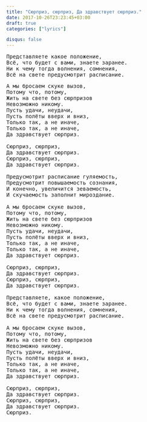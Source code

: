 ```yaml
---
title: "Сюрприз, сюрприз, Да здравствует сюрприз."
date: 2017-10-26T23:23:45+03:00
draft: true
categories: ["lyrics"]

disqus: false
---
```

<pre>
Представляете какое положение,
Всё, что будет с вами, знаете заранее.
Ни к чему тогда волнения, сомнения,
Всё на свете предусмотрит расписание.
</pre>
<!--more-->
<pre>
А мы бросаем скуке вызов,
Потому что, потому,
Жить на свете без сюрпризов
Невозможно никому.
Пусть удачи, неудачи,
Пусть полёты вверх и вниз,
Только так, а не иначе,
Только так, а не иначе,
Да здравствует сюрприз.

Сюрприз, сюрприз,
Да здравствует сюрприз.
Сюрприз, сюрприз,
Да здравствует сюрприз.

Предусмотрит расписание гуляемость,
Предусмотрит повышаемость сознания,
И конечно, увеличится зеваемость,
И скучаемость заполнит мироздание.

А мы бросаем скуке вызов,
Потому что, потому,
Жить на свете без сюрпризов
Невозможно никому.
Пусть удачи, неудачи,
Пусть полёты вверх и вниз,
Только так, а не иначе,
Только так, а не иначе,
Да здравствует сюрприз.

Сюрприз, сюрприз,
Да здравствует сюрприз.
Сюрприз, сюрприз,
Да здравствует сюрприз.

Представляете, какое положение,
Всё, что будет с вами, знаете заранее.
Ни к чему тогда волнения, сомнения,
Всё на свете предусмотрит расписание.

А мы бросаем скуке вызов,
Потому что, потому,
Жить на свете без сюрпризов
Невозможно никому.
Пусть удачи, неудачи,
Пусть полёты вверх и вниз,
Только так, а не иначе,
Только так, а не иначе,
Да здравствует сюрприз.

Сюрприз, сюрприз,
Да здравствует сюрприз.
Сюрприз, сюрприз,
Да здравствует сюрприз.
Сюрприз.
</pre>
